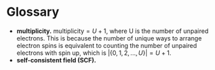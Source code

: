 # Glossary

- **multiplicity.** $\text{multiplicity} = U + 1$, where $\text{U}$ is the number of unpaired electrons. This is because the number of unique ways to arrange electron spins is equivalent to counting the number of unpaired electrons with spin up, which is $|\{0, 1, 2, ..., U\}| = U + 1$.
- **self-consistent field (SCF).**
